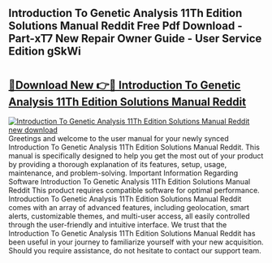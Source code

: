 ## Introduction To Genetic Analysis 11Th Edition Solutions Manual Reddit Free Pdf Download - Part-xT7 New Repair Owner Guide - User Service Edition gSkWi

# <h2><a href="http://bc26729.oget.top/?id=Introduction+To+Genetic+Analysis+11Th+Edition+Solutions+Manual+Reddit">🔗Download New 👉🔴 Introduction To Genetic Analysis 11Th Edition Solutions Manual Reddit</a></h2>

[![Introduction To Genetic Analysis 11Th Edition Solutions Manual Reddit new download](https://i.imgur.com/5g1atiW.png)](http://bc26729.oget.top/?id=Introduction+To+Genetic+Analysis+11Th+Edition+Solutions+Manual+Reddit)
Greetings and welcome to the user manual for your newly synced Introduction To Genetic Analysis 11Th Edition Solutions Manual Reddit. This manual is specifically designed to help you get the most out of your product by providing a thorough explanation of its features, setup, usage, maintenance, and problem-solving. Important Information Regarding Software Introduction To Genetic Analysis 11Th Edition Solutions Manual Reddit This product requires compatible software for optimal performance. Introduction To Genetic Analysis 11Th Edition Solutions Manual Reddit comes with an array of advanced features, including geolocation, smart alerts, customizable themes, and multi-user access, all easily controlled through the user-friendly and intuitive interface. We trust that the Introduction To Genetic Analysis 11Th Edition Solutions Manual Reddit has been useful in your journey to familiarize yourself with your new acquisition. Should you require assistance, do not hesitate to contact our support team.
